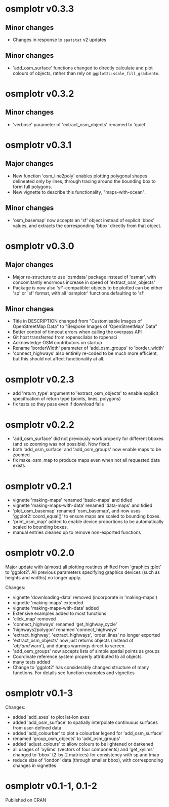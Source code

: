 osmplotr v0.3.3
===============

Minor changes
-------
- Changes in response to `spatstat` v2 updates

Minor changes
-------
- 'add_osm_surface' functions changed to directly calculate and plot colours of
  objects, rather than rely on `ggplot2::scale_fill_gradientn`.

osmplotr v0.3.2
===============

Minor changes
-------
* 'verbose' parameter of 'extract_osm_objects' renamed to 'quiet'

osmplotr v0.3.1
===============

Major changes
-------
* New function 'osm_line2poly' enables plotting polygonal shapes delineated only
  by lines, through tracing around the bounding box to form full polygons.
* New vignette to describe this functionality, "maps-with-ocean".

Minor changes
-------
* 'osm_basemap' now accepts an 'sf' object instead of explicit 'bbox' values,
  and extracts the corresponding 'bbox' directly from that object.


osmplotr v0.3.0
===============

Major changes
-------
* Major re-structure to use 'osmdata' package instead of 'osmar', with
  concomitantly enormous increase in speed of 'extract_osm_objects'
* Package is now also 'sf'-compatible: objects to be plotted can be either 'sp'
  or 'sf' format, with all 'osmplotr' functions defaulting to 'sf'

Minor changes
-------
* Title in DESCRIPTION changed from "Customisable Images of OpenStreetMap Data"
  to "Bespoke Images of 'OpenStreetMap' Data"
* Better control of timeout errors when calling the overpass API
* Git host transferred from ropenscilabs to ropensci
* Acknowledge OSM contributors on startup
* Rename 'borderWidth' parameter of 'add_osm_groups' to 'border_width'
* 'connect_highways' also entirely re-coded to be much more efficient, but
  this should not affect functionality at all.

osmplotr v0.2.3
===============

* add 'return_type' argument to 'extract_osm_objects' to enable explicit
  specification of return type (points, lines, polygons)
* fix tests so they pass even if download fails

osmplotr v0.2.2
===============

* 'add_osm_surface' did not previously work properly for different bboxes
    (and so zooming was not possible). Now fixed.
* both 'add_osm_surface' and 'add_osm_groups' now enable maps to be zoomed
* fix make_osm_map to produce maps even when not all requested data exists

osmplotr v0.2.1
===============

* vignette 'making-maps' renamed 'basic-maps' and tidied
* vignette 'making-maps-with-data' renamed 'data-maps' and tidied
* 'plot_osm_basemap' renamed 'osm_basemap', and now uses
    'ggplot2::coord_equal()' to ensure maps are scaled to bounding boxes.
* 'print_osm_map' added to enable device proportions to be automatically scaled
    to bounding boxes.
* manual entries cleaned up to remove non-exported functions

osmplotr v0.2.0
===============

Major update with (almost) all plotting routines shifted from 'graphics::plot'
to 'ggplot2'. All previous parameters specifying graphics devices (such as
heights and widths) no longer apply.

Changes:

* vignette 'downloading-data' removed (incorporate in 'making-maps')
* vignette 'making-maps' extended
* vignette 'making-maps-with-data' added
* Extensive examples added to most functions
* 'click_map' removed
* 'connect_highways' renamed 'get_highway_cycle'
* 'highways2polygon' renamed 'connect_highways'
* 'extract_highway', 'extract_highways', 'order_lines' no longer exported
* 'extract_osm_objects' now just returns objects (instead of '$obj' and
    '$warn'), and dumps warnings direct to screen.
* 'add_osm_groups' now accepts lists of simple spatial points as groups
* Coordinate reference system properly attributed to all objects
* many tests added
* Change to 'ggplot2' has considerably changed structure of many functions. For
  details see function examples and vignettes


osmplotr v0.1-3
===============

Changes:

* added 'add_axes' to plot lat-lon axes
* added 'add_osm_surface' to spatially interpolate continuous surfaces from
user-defined data
* added 'add_colourbar' to plot a colourbar legend for 'add_osm_surface'
* renamed 'group_osm_objects' to 'add_osm_groups' 
* added 'adjust_colours' to allow colours to be lightened or darkened
* all usages of 'xylims' (vectors of four components) and 'get_xylims' changed
to 'bbox' (2-by-2 matrices) for consistency with sp and tmap
* reduce size of 'london' data (through smaller bbox), with corresponding
changes in vignettes

osmplotr v0.1-1, 0.1-2
=================

Published on CRAN
